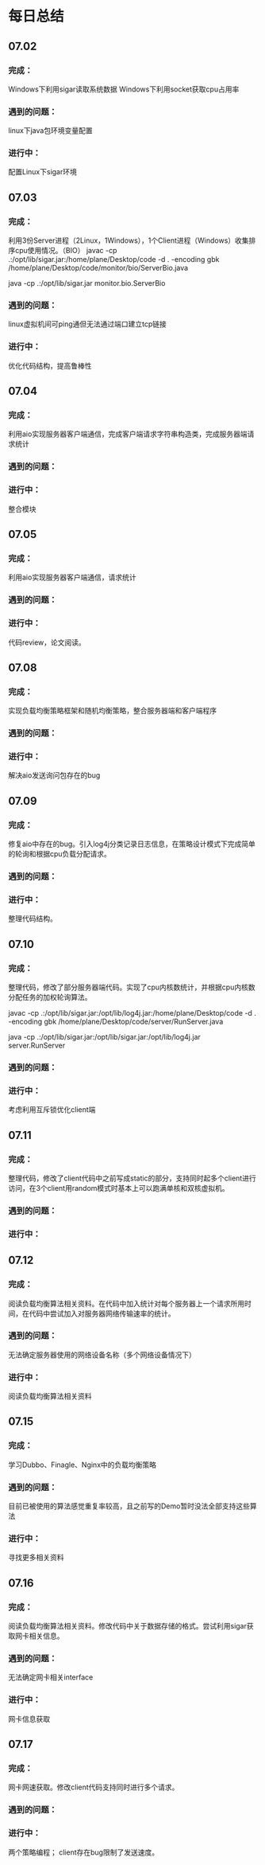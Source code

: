 # 每日总结

## 07.02

### 完成：
Windows下利用sigar读取系统数据
Windows下利用socket获取cpu占用率

### 遇到的问题：
linux下java包环境变量配置

### 进行中：
配置Linux下sigar环境


## 07.03

### 完成：
利用3份Server进程（2Linux，1Windows），1个Client进程（Windows）收集排序cpu使用情况。（BIO）
javac -cp .:/opt/lib/sigar.jar:/home/plane/Desktop/code -d . -encoding gbk /home/plane/Desktop/code/monitor/bio/ServerBio.java

java -cp .:/opt/lib/sigar.jar monitor.bio.ServerBio


### 遇到的问题：
linux虚拟机间可ping通但无法通过端口建立tcp链接

### 进行中：
优化代码结构，提高鲁棒性


## 07.04

### 完成：
利用aio实现服务器客户端通信，完成客户端请求字符串构造类，完成服务器端请求统计


### 遇到的问题：


### 进行中：
整合模块


## 07.05

### 完成：
利用aio实现服务器客户端通信，请求统计


### 遇到的问题：


### 进行中：
代码review，论文阅读。


## 07.08

### 完成：
实现负载均衡策略框架和随机均衡策略，整合服务器端和客户端程序


### 遇到的问题：


### 进行中：
解决aio发送询问包存在的bug


## 07.09

### 完成：
修复aio中存在的bug。引入log4j分类记录日志信息，在策略设计模式下完成简单的轮询和根据cpu负载分配请求。


### 遇到的问题：


### 进行中：
整理代码结构。


## 07.10

### 完成：
整理代码，修改了部分服务器端代码。实现了cpu内核数统计，并根据cpu内核数分配任务的加权轮询算法。

javac -cp .:/opt/lib/sigar.jar:/opt/lib/log4j.jar:/home/plane/Desktop/code -d . -encoding gbk /home/plane/Desktop/code/server/RunServer.java

java -cp .:/opt/lib/sigar.jar:/opt/lib/sigar.jar:/opt/lib/log4j.jar server.RunServer


### 遇到的问题：


### 进行中：
考虑利用互斥锁优化client端


## 07.11

### 完成：
整理代码，修改了client代码中之前写成static的部分，支持同时起多个client进行访问，在3个client用random模式时基本上可以跑满单核和双核虚拟机。


### 遇到的问题：


### 进行中：

## 07.12

### 完成：
阅读负载均衡算法相关资料。在代码中加入统计对每个服务器上一个请求所用时间，在代码中尝试加入对服务器网络传输速率的统计。


### 遇到的问题：
无法确定服务器使用的网络设备名称（多个网络设备情况下）


### 进行中：
阅读负载均衡算法相关资料


## 07.15

### 完成：
学习Dubbo、Finagle、Nginx中的负载均衡策略


### 遇到的问题：
目前已被使用的算法感觉重复率较高，且之前写的Demo暂时没法全部支持这些算法


### 进行中：
寻找更多相关资料



## 07.16

### 完成：
阅读负载均衡算法相关资料。修改代码中关于数据存储的格式。尝试利用sigar获取网卡相关信息。


### 遇到的问题：
无法确定网卡相关interface


### 进行中：
网卡信息获取


## 07.17

### 完成：
网卡网速获取。修改client代码支持同时进行多个请求。


### 遇到的问题：


### 进行中：
两个策略编程；
client存在bug限制了发送速度。

